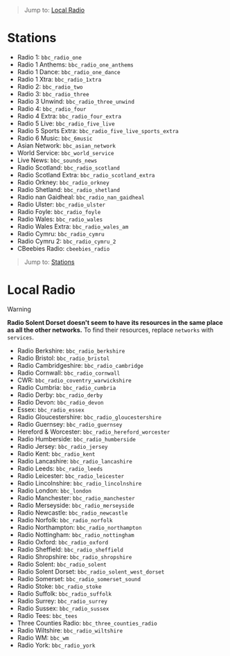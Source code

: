 > Jump to: [Local Radio](#local-radio)

# Stations

- Radio 1: `bbc_radio_one`
- Radio 1 Anthems: `bbc_radio_one_anthems`
- Radio 1 Dance: `bbc_radio_one_dance`
- Radio 1 Xtra: `bbc_radio_1xtra`
- Radio 2: `bbc_radio_two`
- Radio 3: `bbc_radio_three`
- Radio 3 Unwind: `bbc_radio_three_unwind`
- Radio 4: `bbc_radio_four`
- Radio 4 Extra: `bbc_radio_four_extra`
- Radio 5 Live: `bbc_radio_five_live`
- Radio 5 Sports Extra: `bbc_radio_five_live_sports_extra`
- Radio 6 Music: `bbc_6music`
- Asian Network: `bbc_asian_network`
- World Service: `bbc_world_service`
- Live News: `bbc_sounds_news`
- Radio Scotland: `bbc_radio_scotland`
- Radio Scotland Extra: `bbc_radio_scotland_extra`
- Radio Orkney: `bbc_radio_orkney`
- Radio Shetland: `bbc_radio_shetland`
- Radio nan Gaidheal: `bbc_radio_nan_gaidheal`
- Radio Ulster: `bbc_radio_ulster`
- Radio Foyle: `bbc_radio_foyle`
- Radio Wales: `bbc_radio_wales`
- Radio Wales Extra: `bbc_radio_wales_am`
- Radio Cymru: `bbc_radio_cymru`
- Radio Cymru 2: `bbc_radio_cymru_2`
- CBeebies Radio: `cbeebies_radio`

> Jump to: [Stations](#stations)

# Local Radio

> [!WARNING]
> **Radio Solent Dorset doesn't seem to have its resources in the same place as all the other networks.** To find their resources, replace `networks` with `services`.

- Radio Berkshire: `bbc_radio_berkshire`
- Radio Bristol: `bbc_radio_bristol`
- Radio Cambridgeshire: `bbc_radio_cambridge`
- Radio Cornwall: `bbc_radio_cornwall`
- CWR: `bbc_radio_coventry_warwickshire`
- Radio Cumbria: `bbc_radio_cumbria`
- Radio Derby: `bbc_radio_derby`
- Radio Devon: `bbc_radio_devon`
- Essex: `bbc_radio_essex`
- Radio Gloucestershire: `bbc_radio_gloucestershire`
- Radio Guernsey: `bbc_radio_guernsey`
- Hereford & Worcester: `bbc_radio_hereford_worcester`
- Radio Humberside: `bbc_radio_humberside`
- Radio Jersey: `bbc_radio_jersey`
- Radio Kent: `bbc_radio_kent`
- Radio Lancashire: `bbc_radio_lancashire`
- Radio Leeds: `bbc_radio_leeds`
- Radio Leicester: `bbc_radio_leicester`
- Radio Lincolnshire: `bbc_radio_lincolnshire`
- Radio London: `bbc_london`
- Radio Manchester: `bbc_radio_manchester`
- Radio Merseyside: `bbc_radio_merseyside`
- Radio Newcastle: `bbc_radio_newcastle`
- Radio Norfolk: `bbc_radio_norfolk`
- Radio Northampton: `bbc_radio_northampton`
- Radio Nottingham: `bbc_radio_nottingham`
- Radio Oxford: `bbc_radio_oxford`
- Radio Sheffield: `bbc_radio_sheffield`
- Radio Shropshire: `bbc_radio_shropshire`
- Radio Solent: `bbc_radio_solent`
- Radio Solent Dorset: `bbc_radio_solent_west_dorset`
- Radio Somerset: `bbc_radio_somerset_sound`
- Radio Stoke: `bbc_radio_stoke`
- Radio Suffolk: `bbc_radio_suffolk`
- Radio Surrey: `bbc_radio_surrey`
- Radio Sussex: `bbc_radio_sussex`
- Radio Tees: `bbc_tees`
- Three Counties Radio: `bbc_three_counties_radio`
- Radio Wiltshire: `bbc_radio_wiltshire`
- Radio WM: `bbc_wm`
- Radio York: `bbc_radio_york`
